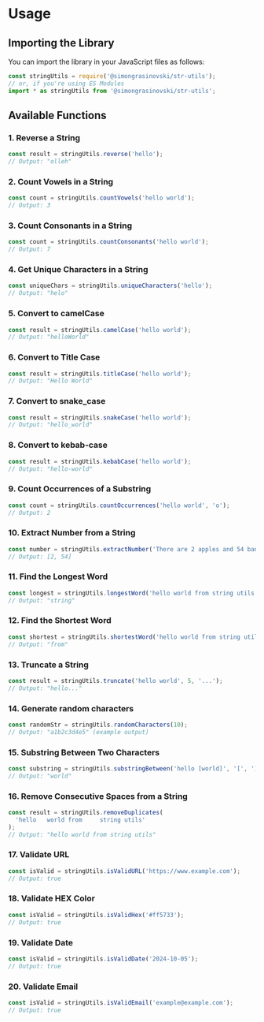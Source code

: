 # Usage

## Importing the Library

You can import the library in your JavaScript files as follows:

```javascript
const stringUtils = require('@simongrasinovski/str-utils');
// or, if you're using ES Modules
import * as stringUtils from '@simongrasinovski/str-utils';
```

## Available Functions

### 1. Reverse a String

```javascript
const result = stringUtils.reverse('hello');
// Output: "olleh"
```

### 2. Count Vowels in a String

```javascript
const count = stringUtils.countVowels('hello world');
// Output: 3
```

### 3. Count Consonants in a String

```javascript
const count = stringUtils.countConsonants('hello world');
// Output: 7
```

### 4. Get Unique Characters in a String

```javascript
const uniqueChars = stringUtils.uniqueCharacters('hello');
// Output: "helo"
```

### 5. Convert to camelCase

```javascript
const result = stringUtils.camelCase('hello world');
// Output: "helloWorld"
```

### 6. Convert to Title Case

```javascript
const result = stringUtils.titleCase('hello world');
// Output: "Hello World"
```

### 7. Convert to snake_case

```javascript
const result = stringUtils.snakeCase('hello world');
// Output: "hello_world"
```

### 8. Convert to kebab-case

```javascript
const result = stringUtils.kebabCase('hello world');
// Output: "hello-world"
```

### 9. Count Occurrences of a Substring

```javascript
const count = stringUtils.countOccurrences('hello world', 'o');
// Output: 2
```

### 10. Extract Number from a String

```javascript
const number = stringUtils.extractNumber('There are 2 apples and 54 bananas');
// Output: [2, 54]
```

### 11. Find the Longest Word

```javascript
const longest = stringUtils.longestWord('hello world from string utils');
// Output: "string"
```

### 12. Find the Shortest Word

```javascript
const shortest = stringUtils.shortestWord('hello world from string utils');
// Output: "from"
```

### 13. Truncate a String

```javascript
const result = stringUtils.truncate('hello world', 5, '...');
// Output: "hello..."
```

### 14. Generate random characters

```javascript
const randomStr = stringUtils.randomCharacters(10);
// Output: "a1b2c3d4e5" (example output)
```

### 15. Substring Between Two Characters

```javascript
const substring = stringUtils.substringBetween('hello [world]', '[', ']');
// Output: "world"
```

### 16. Remove Consecutive Spaces from a String

```javascript
const result = stringUtils.removeDuplicates(
  'hello   world from     string utils'
);
// Output: "hello world from string utils"
```

### 17. Validate URL

```javascript
const isValid = stringUtils.isValidURL('https://www.example.com');
// Output: true
```

### 18. Validate HEX Color

```javascript
const isValid = stringUtils.isValidHex('#ff5733');
// Output: true
```

### 19. Validate Date

```javascript
const isValid = stringUtils.isValidDate('2024-10-05');
// Output: true
```

### 20. Validate Email

```javascript
const isValid = stringUtils.isValidEmail('example@example.com');
// Output: true
```
